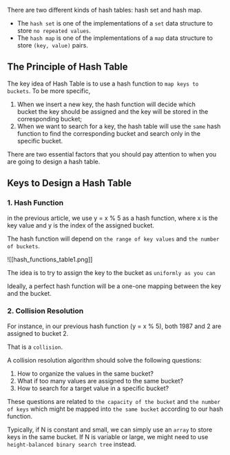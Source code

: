 There are two different kinds of hash tables: hash set and hash map.

- The `hash set` is one of the implementations of a `set` data structure to store `no repeated values`.
- The `hash map` is one of the implementations of a `map` data structure to store `(key, value)` pairs.

## The Principle of Hash Table
The key idea of Hash Table is to use a hash function to `map keys to buckets`. To be more specific,

1. When we insert a new key, the hash function will decide which bucket the key should be assigned and the key will be stored in the corresponding bucket;
2. When we want to search for a key, the hash table will use the `same` hash function to find the corresponding bucket and search only in the specific bucket.


There are two essential factors that you should pay attention to when you are going to design a hash table.

## Keys to Design a Hash Table

### 1. Hash Function
in the previous article, we use y = x % 5 as a hash function, where x is the key value and y is the index of the assigned bucket.

The hash function will depend on `the range of key values` and `the number of buckets`.

![[hash_functions_table1.png]]

The idea is to try to assign the key to the bucket as `uniformly as you can`

Ideally, a perfect hash function will be a one-one mapping between the key and the bucket.

### 2. Collision Resolution
For instance, in our previous hash function (y = x % 5), both 1987 and 2 are assigned to bucket 2.

That is a `collision`.


A collision resolution algorithm should solve the following questions:

1. How to organize the values in the same bucket?
2. What if too many values are assigned to the same bucket?
3. How to search for a target value in a specific bucket?

These questions are related to `the capacity of the bucket` and `the number of keys` which might be mapped into `the same bucket` according to our hash function.

Typically, if N is constant and small, we can simply use an `array` to store keys in the same bucket. If N is variable or large, we might need to use `height-balanced binary search tree` instead.

